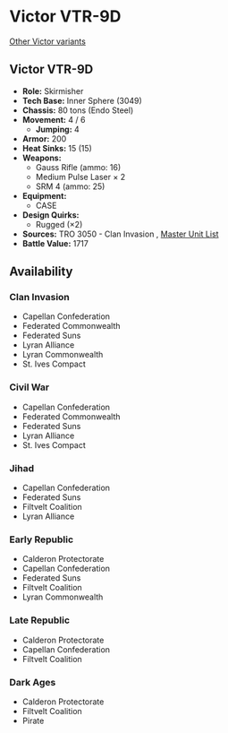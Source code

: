 # Victor VTR-9D 

[Other Victor variants](../victor.md) 

## Victor VTR-9D 

- **Role:** Skirmisher 
- **Tech Base:** Inner Sphere (3049) 
- **Chassis:** 80 tons (Endo Steel) 
- **Movement:** 4 / 6 
  - **Jumping:** 4 
- **Armor:** 200 
- **Heat Sinks:** 15 (15) 
- **Weapons:** 
  - Gauss Rifle (ammo: 16) 
  - Medium Pulse Laser × 2 
  - SRM 4 (ammo: 25) 
- **Equipment:** 
  - CASE 
- **Design Quirks:** 
  - Rugged (×2) 
- **Sources:** TRO 3050 - Clan Invasion , [Master Unit List](http://masterunitlist.info/Unit/Details/3410/victor-vtr-9d) 
- **Battle Value:** 1717 

## Availability 

### Clan Invasion 

- Capellan Confederation 
- Federated Commonwealth 
- Federated Suns 
- Lyran Alliance 
- Lyran Commonwealth 
- St. Ives Compact 

### Civil War 

- Capellan Confederation 
- Federated Commonwealth 
- Federated Suns 
- Lyran Alliance 
- St. Ives Compact 

### Jihad 

- Capellan Confederation 
- Federated Suns 
- Filtvelt Coalition 
- Lyran Alliance 

### Early Republic 

- Calderon Protectorate 
- Capellan Confederation 
- Federated Suns 
- Filtvelt Coalition 
- Lyran Commonwealth 

### Late Republic 

- Calderon Protectorate 
- Capellan Confederation 
- Filtvelt Coalition 

### Dark Ages 

- Calderon Protectorate 
- Filtvelt Coalition 
- Pirate 

